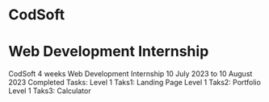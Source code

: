 # CodSoft
# Web Development Internship
CodSoft 4 weeks Web Development Internship 10 July 2023 to 10 August 2023
Completed Tasks:
Level 1 Taks1: Landing Page
Level 1 Taks2: Portfolio
Level 1 Taks3: Calculator
